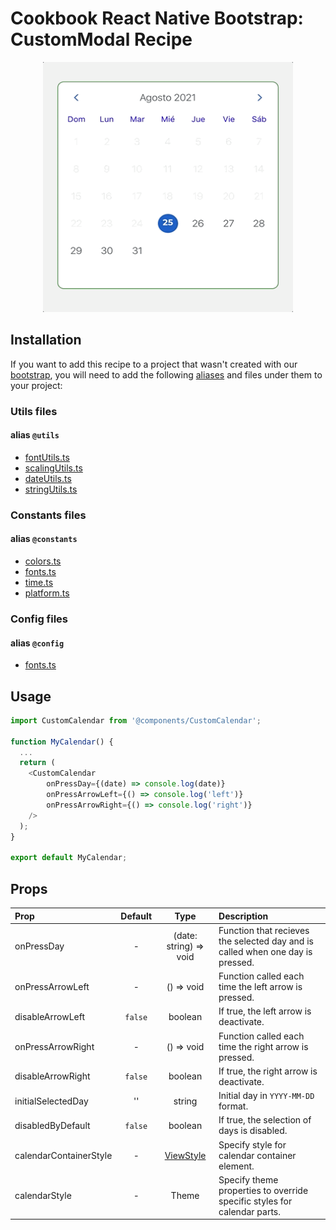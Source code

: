 # Cookbook React Native Bootstrap: CustomModal Recipe

<p align="center">
  <img width="400" height="400" src="https://raw.githubusercontent.com/Wolox/frontend-cookbook/master/cookbook-react-native/recipes/calendar/custom-calendar/recipe.gif">
</p>

## Installation

If you want to add this recipe to a project that wasn't created with our [bootstrap](https://github.com/Wolox/wolmo-bootstrap-react-native), you will need to add the following [aliases](https://github.com/tleunen/babel-plugin-module-resolver#readme) and files under them to your project:

### Utils files
#### alias `@utils`

* [fontUtils.ts](https://github.com/Wolox/wolmo-bootstrap-react-native/blob/master/generators/app/templates/src/utils/fontUtils.ts)
* [scalingUtils.ts](https://github.com/Wolox/wolmo-bootstrap-react-native/blob/master/generators/app/templates/src/utils/scalingUtils.ts)
* [dateUtils.ts](https://github.com/Wolox/wolmo-bootstrap-react-native/blob/master/generators/app/templates/src/utils/dateUtils.ts)
* [stringUtils.ts](https://github.com/Wolox/wolmo-bootstrap-react-native/blob/master/generators/app/templates/src/utils/stringUtils.ts)

### Constants files
#### alias `@constants`

* [colors.ts](https://github.com/Wolox/wolmo-bootstrap-react-native/blob/master/generators/app/templates/src/constants/colors.ts)
* [fonts.ts](https://github.com/Wolox/wolmo-bootstrap-react-native/blob/master/generators/app/templates/src/constants/fonts.ts)
* [time.ts](https://github.com/Wolox/wolmo-bootstrap-react-native/blob/master/generators/app/templates/src/constants/time.ts)
* [platform.ts](https://github.com/Wolox/wolmo-bootstrap-react-native/blob/master/generators/app/templates/src/constants/platform.ts)

### Config files
#### alias `@config`

* [fonts.ts](https://github.com/Wolox/wolmo-bootstrap-react-native/blob/master/generators/app/templates/src/config/fonts.ts)

## Usage

``` ts
import CustomCalendar from '@components/CustomCalendar';

function MyCalendar() {
  ...
  return (
    <CustomCalendar 
        onPressDay={(date) => console.log(date)} 
        onPressArrowLeft={() => console.log('left')} 
        onPressArrowRight={() => console.log('right')}
    />
  );
}

export default MyCalendar;
```

## Props

| Prop  | Default  | Type | Description |
| :------------ |:---------------:| :---------------:| :-----|
| onPressDay | - | (date: string) => void | Function that recieves the selected day and is called when one day is pressed. |
| onPressArrowLeft | - | () => void | Function called each time the left arrow is pressed. |
| disableArrowLeft | `false` | boolean | If true, the left arrow is deactivate. |
| onPressArrowRight | - | () => void | Function called each time the right arrow is pressed. |
| disableArrowRight | `false` | boolean | If true, the right arrow is deactivate. |
| initialSelectedDay | '' | string | Initial day in `YYYY-MM-DD` format. |
| disabledByDefault | `false` | boolean | If true, the selection of days is disabled. |
| calendarContainerStyle | - | [ViewStyle](https://reactnative.dev/docs/view-style-props)  |  Specify style for calendar container element. |
| calendarStyle | - | Theme | Specify theme properties to override specific styles for calendar parts. |
